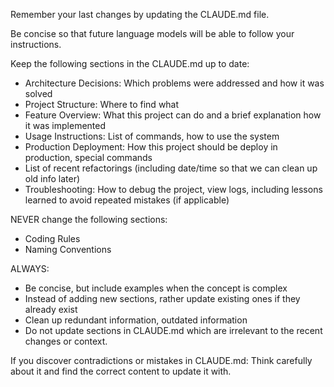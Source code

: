 Remember your last changes by updating the CLAUDE.md file. 

Be concise so that future language models will be able to follow your instructions.

Keep the following sections in the CLAUDE.md up to date:

* Architecture Decisions: Which problems were addressed and how it was solved
* Project Structure: Where to find what
* Feature Overview: What this project can do and a brief explanation how it was implemented
* Usage Instructions: List of commands, how to use the system
* Production Deployment: How this project should be deploy in production, special commands
* List of recent refactorings (including date/time so that we can clean up old info later)
* Troubleshooting: How to debug the project, view logs, including lessons learned to avoid repeated mistakes (if applicable) 

NEVER change the following sections:

* Coding Rules
* Naming Conventions

ALWAYS:
* Be concise, but include examples when the concept is complex
* Instead of adding new sections, rather update existing ones if they already exist
* Clean up redundant information, outdated information
* Do not update sections in CLAUDE.md which are irrelevant to the recent changes or context.

If you discover contradictions or mistakes in CLAUDE.md: Think carefully about it and find the correct content to update it with.
